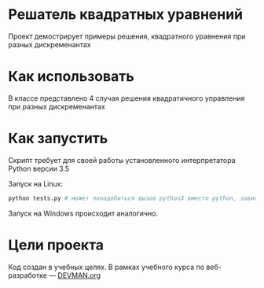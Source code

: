 # Решатель квадратных уравнений

Проект демострирует примеры решения, квадратного уравнения при разных дискременантах

# Как использовать

В классе представлено 4 случая решения квадратичного управления при разных дискременантах

# Как запустить

Скрипт требует для своей работы установленного интерпретатора Python версии 3.5

Запуск на Linux:

```bash
python tests.py # может понадобиться вызов python3 вместо python, зависит от настроек операционной системы
```

Запуск на Windows происходит аналогично.

# Цели проекта

Код создан в учебных целях. В рамках учебного курса по веб-разработке ― [DEVMAN.org](https://devman.org)
